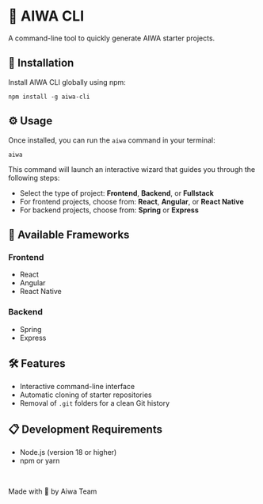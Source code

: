 <!DOCTYPE html>
<html lang="en">
<head>
  <meta charset="UTF-8">
</head>
<body>
  <h1>🚀 AIWA CLI</h1>
  <p>A command-line tool to quickly generate AIWA starter projects.</p>


  <h2>🧭 Installation</h2>
  <p>Install AIWA CLI globally using npm:</p>
  <pre><code>npm install -g aiwa-cli</code></pre>


  <h2>⚙️ Usage</h2>
  <p>Once installed, you can run the <code>aiwa</code> command in your terminal:</p>
  <pre><code>aiwa</code></pre>
  <p>This command will launch an interactive wizard that guides you through the following steps:</p>
  <ul>
    <li>Select the type of project: <strong>Frontend</strong>, <strong>Backend</strong>, or <strong>Fullstack</strong></li>
    <li>For frontend projects, choose from: <strong>React</strong>, <strong>Angular</strong>, or <strong>React Native</strong></li>
    <li>For backend projects, choose from: <strong>Spring</strong> or <strong>Express</strong></li>
  </ul>

  <h2>🧱 Available Frameworks</h2>
  <h3>Frontend</h3>
  <ul>
    <li>React</li>
    <li>Angular</li>
    <li>React Native</li>
  </ul>

  <h3>Backend</h3>
  <ul>
    <li>Spring</li>
    <li>Express</li>
  </ul>


  <h2>🛠 Features</h2>
  <ul>
    <li>Interactive command-line interface</li>
    <li>Automatic cloning of starter repositories</li>
    <li>Removal of <code>.git</code> folders for a clean Git history</li>
  </ul>


  <h2>📋 Development Requirements</h2>
  <ul>
    <li>Node.js (version 18 or higher)</li>
    <li>npm or yarn</li>
  </ul>
</body>
<br/>
    <p>Made with 💙 by Aiwa Team</p>
</html>
